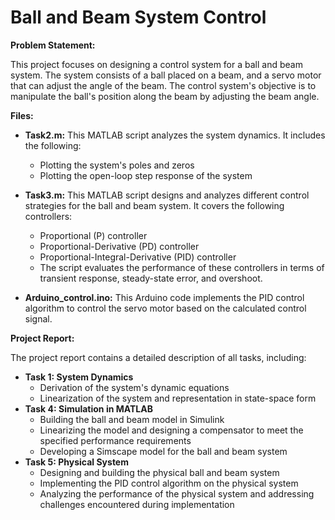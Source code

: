 # Ball and Beam System Control

**Problem Statement:**

This project focuses on designing a control system for a ball and beam system. The system consists of a ball placed on a beam, and a servo motor that can adjust the angle of the beam. The control system's objective is to manipulate the ball's position along the beam by adjusting the beam angle.

**Files:**

* **Task2.m:** This MATLAB script analyzes the system dynamics. It includes the following:
    - Plotting the system's poles and zeros
    - Plotting the open-loop step response of the system

* **Task3.m:** This MATLAB script designs and analyzes different control strategies for the ball and beam system. It covers the following controllers:
    - Proportional (P) controller
    - Proportional-Derivative (PD) controller
    - Proportional-Integral-Derivative (PID) controller
    - The script evaluates the performance of these controllers in terms of transient response, steady-state error, and overshoot.

* **Arduino_control.ino:** This Arduino code implements the PID control algorithm to control the servo motor based on the calculated control signal.

**Project Report:**

The project report contains a detailed description of all tasks, including:

* **Task 1: System Dynamics**
    - Derivation of the system's dynamic equations
    - Linearization of the system and representation in state-space form
* **Task 4: Simulation in MATLAB**
    - Building the ball and beam model in Simulink
    - Linearizing the model and designing a compensator to meet the specified performance requirements
    - Developing a Simscape model for the ball and beam system
* **Task 5: Physical System**
    - Designing and building the physical ball and beam system
    - Implementing the PID control algorithm on the physical system
    - Analyzing the performance of the physical system and addressing challenges encountered during implementation
